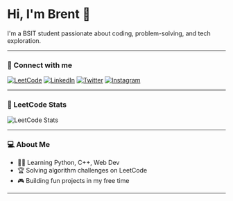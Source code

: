 # Hi, I'm Brent 👋

I'm a BSIT student passionate about coding, problem-solving, and tech exploration.  

---

### 🔗 Connect with me

[![LeetCode](https://img.shields.io/badge/LeetCode-000000?style=for-the-badge&logo=LeetCode&logoColor=orange)](https://leetcode.com/u/brentskie/)
[![LinkedIn](https://img.shields.io/badge/LinkedIn-0A66C2?style=for-the-badge&logo=LinkedIn&logoColor=white)](https://www.linkedin.com/in/brent-luwi-casas-50b002380/)
[![Twitter](https://img.shields.io/badge/Twitter-1DA1F2?style=for-the-badge&logo=Twitter&logoColor=white)](https://x.com/Brntlou1e)
[![Instagram](https://img.shields.io/badge/Instagram-E4405F?style=for-the-badge&logo=Instagram&logoColor=white)](https://www.instagram.com/cxzasbrnt/)

---

### 📝 LeetCode Stats

![LeetCode Stats](https://leetcard.jacoblin.cool/brentskie?theme=dark&font=Fira%20Code)

---

### 💻 About Me
- 👨‍💻 Learning Python, C++, Web Dev
- 🏆 Solving algorithm challenges on LeetCode
- 🎮 Building fun projects in my free time

---

